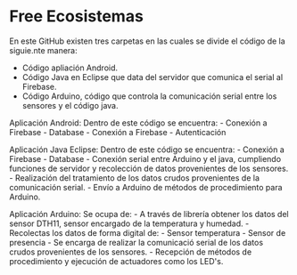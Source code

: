 # Free Ecosistemas
En este GitHub existen tres carpetas en las cuales se divide el código de la siguie.nte manera:
 - Código apliación Android.
 - Código Java en Eclipse que data del servidor que comunica el serial al Firebase.
 - Código Arduino, código que controla la comunicación serial entre los sensores y el código java.
 
Aplicación Android:
  Dentro de este código se encuentra:
    - Conexión a Firebase - Database
    - Conexión a Firebase - Autenticación 
    
Aplicación Java Eclipse:
  Dentro de este código se encuentra:
    - Conexión a Firebase - Database
    - Conexión serial entre Arduino y el java, cumpliendo funciones de servidor y recolección de datos provenientes de los sensores.
    - Realización del tratamiento de los datos crudos provenientes de la comunicación serial.
    - Envío a Arduino de métodos de procedimiento para Arduino.
    
Aplicación Arduino:
  Se ocupa de:
    - A través de librería obtener los datos del sensor DTH11, sensor encargado de la temperatura y humedad.
    - Recolectas los datos de forma digital de:
      - Sensor temperatura
      - Sensor de presencia
    - Se encarga de realizar la comunicació serial de los datos crudos provenientes de los sensores.
    - Recepción de métodos de procedimiento y ejecución de actuadores como los LED's.
